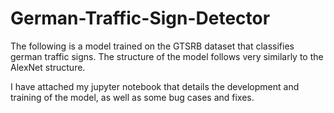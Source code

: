 # German-Traffic-Sign-Detector

The following is a model trained on the GTSRB dataset that classifies german traffic signs. The structure of the model follows very similarly to the AlexNet structure. 

I have attached my jupyter notebook that details the development and training of the model, as well as some bug cases and fixes. 

